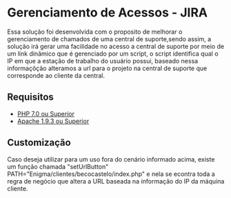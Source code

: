 # Gerenciamento de Acessos - JIRA

Essa solução foi desenvolvida com o proposito de melhorar o gerenciamento de chamados de uma central de suporte,sendo assim, a solução irá gerar uma facilidade no acesso a central de suporte por meio de um link dinâmico que é gerenciado por um script, o script identifica qual o IP em que a estação de trabalho do usuário possui, baseado nessa informaçõção alteramos a url para o projeto na central de suporte que corresponde ao cliente da 
central.

## Requisitos

 - [PHP 7.0 ou Superior](https://www.php.net/downloads.php)
 - [Apache 1.9.3 ou Superior](https://projects.apache.org/releases.html)

## Customização

Caso deseja utilizar para um uso fora do cenário informado acima, existe um função chamada "setUrlButton" PATH="Enigma/clientes/becocastelo/index.php" e nela se econtra toda a regra de negócio que altera a URL baseada na informação do IP da máquina cliente.
